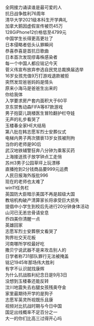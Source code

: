 全网接力诵读谁是最可爱的人  
抗日战争胜利76周年  
清华大学2021级本科生开学典礼  
加拿大鹅因虚假宣传被罚45万  
128GiPhone12价格低至4799元  
中国学生长得更高更壮了  
日本侵略者低头认罪瞬间  
恭喜恭喜是首抗日歌曲  
日本首次发现缪毒株感染者  
每一个中国人都应铭记今天  
菅义伟宣布放弃参选自民党总裁换届选举  
16岁女孩充值9万打游戏退款被拒  
突然发现爸爸妈妈是情头  
原来小海马是爸爸生出来的  
你给我体  
入学要求房产套内面积大于60平  
京东禁售动森FIFA等87款游戏  
男子抱婴儿跳楼医生冒险翻护栏夺娃  
无声的礼步看哭了  
玉楼春全家HE大结局  
第八批在韩志愿军烈士安葬仪式  
电梯内男子两次猥亵13岁女孩被刑拘  
当你的老师是90后  
武汉地铁辅警狂奔八分钟为乘客买药  
上海接送孩子放学钟点工走俏  
苏州3男子公园草坪上玩漂移  
直播抢到2分钱商品要999元运费  
人民日报海外版批996  
现在的老师也太难了  
win11任务栏  
英国防大臣暗示美国不再是超级大国  
教培机构破产清算家长将承受巨大损失  
提倡中小学生到校后先进行20分钟身体活动  
山河已无恙忠骨请安息  
乔四美你清醒一点  
英雄回家  
志愿军烈士安葬祭文看哭了  
狗界社交天花板  
河南哪所学校最好吃  
撒贝宁说武器不是来攻击别人的  
日学者称731部队罪行无法被掩盖  
铭记1945年那场伟大胜利  
有字不认识就找康辉  
为什么抗战胜利纪念日是9月3日  
没想到玉楼春还能反转  
汶川地震失去右腿女孩残奥夺金  
家里最期待开学的是狗子  
志愿军英灵所视既乐且康  
视频对比抗战时期与今日中国  
国足出线概率不足百分之一  
大一的你们比高三过得开心吗  
